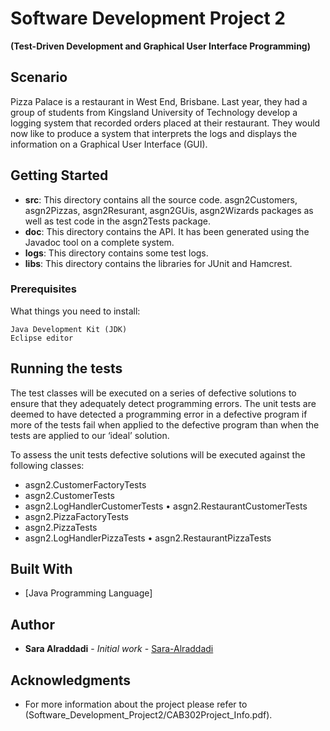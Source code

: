 # Software Development Project 2

**(Test-Driven Development and Graphical User Interface Programming)**


## Scenario

Pizza Palace is a restaurant in West End, Brisbane. Last year, they had a group of students from Kingsland University of Technology develop a logging system that recorded orders placed at their restaurant. They would now like to produce a system that interprets the logs and displays the information on a Graphical User Interface (GUI).


## Getting Started

* **src**: This directory contains all the source code.  asgn2Customers, asgn2Pizzas, asgn2Resurant, asgn2GUis, asgn2Wizards packages as well as test code in the asgn2Tests package.
* **doc**: This directory contains the API. It has been generated using the Javadoc tool on a complete system.
* **logs**: This directory contains some test logs.
* **libs**: This directory contains the libraries for JUnit and Hamcrest.


### Prerequisites

What things you need to install:

```
Java Development Kit (JDK)
Eclipse editor
```

## Running the tests

The test classes will be executed on a series of defective solutions to ensure that they adequately detect programming errors. The unit tests are deemed to have detected a programming error in a defective program if more of the tests fail when applied to the defective program than when the tests are applied to our ‘ideal’ solution.

To assess the unit tests defective solutions will be executed against the following classes:

* asgn2.CustomerFactoryTests
* asgn2.CustomerTests
* asgn2.LogHandlerCustomerTests • asgn2.RestaurantCustomerTests
* asgn2.PizzaFactoryTests
* asgn2.PizzaTests
* asgn2.LogHandlerPizzaTests • asgn2.RestaurantPizzaTests


## Built With

* [Java Programming Language]


## Author

* **Sara Alraddadi** - *Initial work* - [Sara-Alraddadi](https://github.com/Saraalraddadi)


## Acknowledgments

* For more information about the project please refer to (Software_Development_Project2/CAB302Project_Info.pdf).


